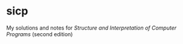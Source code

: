 # sicp

My solutions and notes for *Structure and Interpretation of Computer Programs* (second edition)
